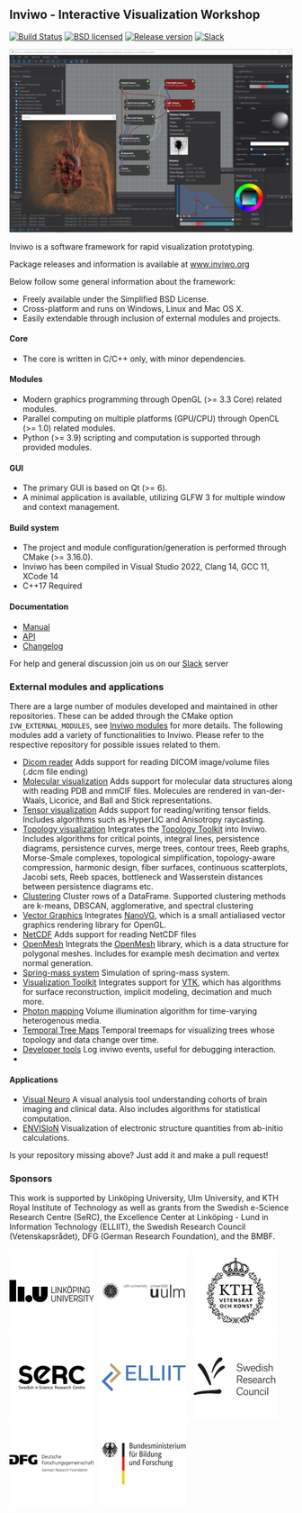 ## Inviwo - Interactive Visualization Workshop

[![Build Status](http://jenkins.inviwo.org:8080/buildStatus/icon?job=inviwo/master)](http://jenkins.inviwo.org:8080/job/inviwo/job/master/) [![BSD licensed](https://img.shields.io/badge/license-BSD-blue.svg?maxAge=2592000)](https://github.com/inviwo/inviwo/blob/master/LICENSE)
[![Release version](https://img.shields.io/github/release/inviwo/inviwo.svg?maxAge=86400)](https://github.com/inviwo/inviwo/releases/latest)
[![Slack](https://img.shields.io/badge/slack-join?style=social&logo=slack)](https://join.slack.com/t/inviwo/shared_invite/enQtNTc2Nzc2NDQwNzIxLTRiMWM1ZWJiYjljZjkwNWE3OTk3MzYxODZlMDUyMzRmZjUzMzBiZjVhNTM3NWUyNzU1MjI4OWJjMzdkODViMzM)


![](docs/images/inviwo-screenshot.png)

</div>

Inviwo is a software framework for rapid visualization prototyping.

Package releases and information is available at www.inviwo.org

Below follow some general information about the framework:

 - Freely available under the Simplified BSD License.
 - Cross-platform and runs on Windows, Linux and Mac OS X.
 - Easily extendable through inclusion of external modules and projects.

#### Core
 - The core is written in C/C++ only, with minor dependencies.

#### Modules
 - Modern graphics programming through OpenGL (>= 3.3 Core) related modules.
 - Parallel computing on multiple platforms (GPU/CPU) through OpenCL (>= 1.0) related modules.
 - Python (>= 3.9) scripting and computation is supported through provided modules.

#### GUI
 - The primary GUI is based on Qt (>= 6).
 - A minimal application is available, utilizing GLFW 3 for multiple window and context management.

#### Build system
 - The project and module configuration/generation is performed through CMake (>= 3.16.0).
 - Inviwo has been compiled in Visual Studio 2022, Clang 14, GCC 11, XCode 14
 - C++17 Required

#### Documentation
  - [Manual](https://inviwo.org/manual_index.html)
  - [API](https://inviwo.org/inviwo/doc)
  - [Changelog](/CHANGELOG.md)

For help and general discussion join us on our [Slack](https://join.slack.com/t/inviwo/shared_invite/enQtNTc2Nzc2NDQwNzIxLTRiMWM1ZWJiYjljZjkwNWE3OTk3MzYxODZlMDUyMzRmZjUzMzBiZjVhNTM3NWUyNzU1MjI4OWJjMzdkODViMzM) server

### External modules and applications
There are a large number of modules developed and maintained in other repositories.
These can be added through the CMake option `IVW_EXTERNAL_MODULES`, see [Inviwo modules](https://github.com/inviwo/modules) for more details.
The following modules add a variety of functionalities to Inviwo. Please refer to the respective repository for possible issues related to them.

- [Dicom reader](https://github.com/inviwo/modules/tree/master/medvis/dicom) Adds support for reading DICOM image/volume files (.dcm file ending)
- [Molecular visualization](https://github.com/inviwo/modules/tree/master/molvis) Adds support for molecular data structures along with reading PDB and mmCIF files. Molecules are rendered in van-der-Waals, Licorice, and Ball and Stick representations.
-  [Tensor visualization](https://github.com/inviwo/modules/tree/master/tensorvis) Adds support for reading/writing tensor fields. Includes algorithms such as HyperLIC and Anisotropy raycasting.
-  [Topology visualization](https://github.com/inviwo/modules/tree/master/topovis) Integrates the [Topology Toolkit](https://topology-tool-kit.github.io/) into Inviwo. Includes algorithms for critical points, integral lines, persistence diagrams, persistence curves, merge trees, contour trees, Reeb graphs, Morse-Smale complexes, topological simplification, topology-aware compression, harmonic design, fiber surfaces, continuous scatterplots, Jacobi sets, Reeb spaces, bottleneck and Wasserstein distances between persistence diagrams etc.
-  [Clustering](https://github.com/inviwo/modules/tree/master/misc/dataframeclustering) Cluster rows of a DataFrame. Supported clustering methods are k-means, DBSCAN, agglomerative, and spectral clustering
- [Vector Graphics](https://github.com/inviwo/modules/tree/master/misc/nanovgutils) Integrates [NanoVG](https://github.com/memononen/nanovg), which is a small antialiased vector graphics rendering library for OpenGL.
- [NetCDF](https://github.com/inviwo/modules/tree/master/misc/netcdf) Adds support for reading NetCDF files
- [OpenMesh](https://github.com/inviwo/modules/tree/master/misc/openmesh) Integrats the [OpenMesh](https://www.graphics.rwth-aachen.de/software/openmesh/) library, which is a data structure for polygonal meshes. Includes for example mesh decimation and vertex normal generation.
- [Spring-mass system](https://github.com/inviwo/modules/tree/master/misc/springsystem) Simulation of spring-mass system.
- [Visualization Toolkit](https://github.com/inviwo/modules/tree/master/misc/vtk) Integrates support for [VTK](https://gitlab.kitware.com/vtk/vtk), which has algorithms for surface reconstruction, implicit modeling, decimation and much more.
- [Photon mapping](https://github.com/ResearchDaniel/Correlated-Photon-Mapping-for-Interactive-Global-Illumination-of-Time-Varying-Volumetric-Data) Volume illumination algorithm for time-varying heterogenous media.
- [Temporal Tree Maps](https://github.com/Wiebke/TemporalTreeMaps) Temporal treemaps for visualizing trees whose topology and data change over time.
- [Developer tools](https://github.com/inviwo/modules/tree/master/misc/devtools) Log inviwo events, useful for debugging interaction.
- 
#### Applications
- [Visual Neuro](https://github.com/SciVis/VisualNeuro) A visual analysis tool understanding cohorts of brain imaging and clinical data. Also includes algorithms for statistical computation.
- [ENVISIoN](https://github.com/rartino/ENVISIoN) Visualization of electronic structure quantities from ab-initio calculations.


Is your repository missing above? Just add it and make a pull request!

### Sponsors
This work is supported by Linköping University, Ulm University, and KTH Royal Institute of Technology as well as grants from the Swedish e-Science Research Centre (SeRC), the Excellence Center at Linköping - Lund in Information Technology (ELLIIT), the Swedish Research Council (Vetenskapsrådet), DFG (German Research Foundation), and the BMBF.

<a href='https://www.liu.se'><img src="docs/images/liu-600x600.png" width="150" style="margin-right:10px;"></a>
<a href='https://www.uni-ulm.de/en/'><img src="docs/images/uulm-600x600.png" width="150" style="margin-right:10px;"></a>
<a href='https://www.kth.se'><img src="docs/images/kth-600x600.png" width="150" style="margin-right:10px;"></a>
<a href='https://e-science.se'><img src="docs/images/serc-600x600.png" width="150" style="margin-right:10px;"></a>
<a href='https://old.liu.se/elliit?l=en'><img src="docs/images/elliit-600x600.png" width="150" style="margin-right:10px;"></a>
<a href='https://www.vr.se/english.html'><img src='docs/images/vr-600x600.png' width='150' style='margin-right:10px;'></a>
<a href='https://www.dfg.de/en/index.jsp'><img src='docs/images/dfg-600x600.png' width='150' style='margin-right:10px;'></a>
<a href='https://www.bmbf.de'><img src='docs/images/bmbf-600x600.png' width='150' style='margin-right:10px;'></a>
